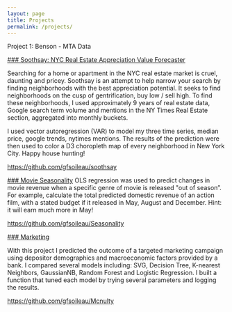 ```yaml
---
layout: page
title: Projects
permalink: /projects/
---
```

Project 1: Benson - MTA Data

[### Soothsay: NYC Real Estate Appreciation Value Forecaster](https://github.com/gfsoileau/soothsay)

Searching for a home or apartment in the NYC real estate market is cruel, daunting and pricey. Soothsay is an attempt to help narrow your search by finding neighborhoods with the best appreciation potential. It seeks to find neighborhoods on the cusp of gentrification, buy low / sell high. To find these neighborhoods, I used approximately 9 years of real estate data, Google search term volume and mentions in the NY Times Real Estate section, aggregated into monthly buckets.

I used vector autoregression (VAR) to model my three time series, median price, google trends, nytimes mentions. The results of the prediction were then used to color a D3 choropleth map of every neighborhood in New York City. Happy house hunting!

https://github.com/gfsoileau/soothsay

[### Movie Seasonality](https://github.com/gfsoileau/Seasonality)
OLS regression was used to predict changes in movie revenue when a specific genre of movie is released "out of season”. For example, calculate the total predicted domestic revenue of an action film, with a stated budget if it released in May, August and December. Hint: it will earn much more in May!

https://github.com/gfsoileau/Seasonality

[### Marketing](https://github.com/gfsoileau/Mcnulty)

With this project I predicted the outcome of a targeted marketing campaign using depositor demographics and macroeconomic factors provided by a bank. I compared several models including: SVG, Decision Tree, K-nearest Neighbors, GaussianNB, Random Forest and Logistic Regression. I built a function that tuned each model by trying several parameters and logging the results. 

https://github.com/gfsoileau/Mcnulty



